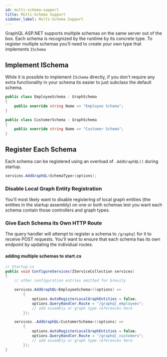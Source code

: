 ```yaml
---
id: multi-schema-support
title: Multi-Schema Support
sidebar_label: Multi-Schema Support
---
```


GraphQL ASP.NET supports multiple schemas on the same server out of the box. Each schema is recognized by the runtime by its concrete type. To register multiple schemas you'll need to create your own type that implements `ISchema`

## Implement ISchema

While it is possible to implement `ISchema` directly, if you don't require any extra functionality in your schema its easier to just subclass the default schema.

```csharp
public class EmployeeSchema : GraphSchema
{
    public override string Name => "Employee Schema";
}

public class CustomerSchema : GraphSchema
{
    public override string Name => "Customer Schema";
}
```

## Register Each Schema

Each schema can be registered using an overload of `.AddGraphQL()` during startup.

```csharp
services.AddGraphQL<SchemaType>(options);
```

### Disable Local Graph Entity Registration

You'll most likely want to disable registering of local graph entities (the entities in the startup assembly) on one or both schemas lest you want each schema contain those controllers and graph types.

### Give Each Schema its Own HTTP Route

The query handler will attempt to register a schema to `/graphql` for it to receive POST requests. You'll want to ensure that each schema has its own endpoint by updating the individual routes.

#### adding multiple schemas to start.cs

```csharp
// Startup.cs
public void ConfigureServices(IServiceCollection services)
{
    // other configuration entries omitted for brevity

    services.AddGraphQL<EmployeeSchema>((options) =>
        {
            options.AutoRegisterLocalGraphEntities = false;
            options.QueryHandler.Route = "/graphql_employees";
            // add assembly or graph type references here
        });

    services..AddGraphQL<CustomerSchema>((options) =>
        {
            options.AutoRegisterLocalGraphEntities = false;
            options.QueryHandler.Route = "/graphql_customers";
            // add assembly or graph type references here
        });
}
```